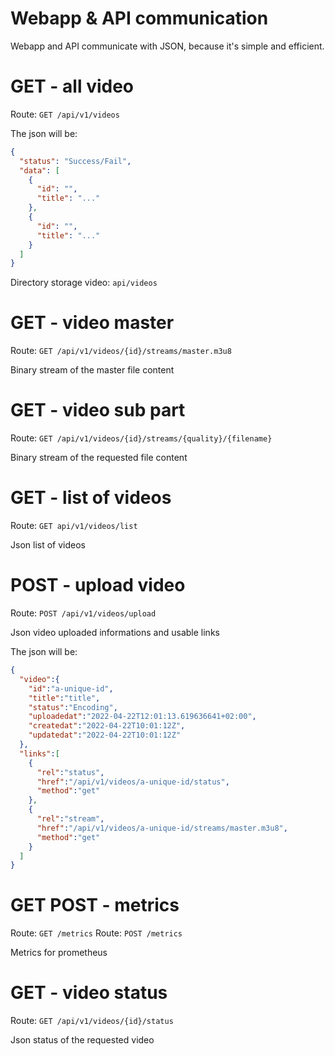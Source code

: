 # Webapp & API communication

Webapp and API communicate with JSON, because it's simple and efficient.

# GET - all video

Route: `GET /api/v1/videos`

The json will be:

```json
{
  "status": "Success/Fail",
  "data": [
    {
      "id": "",
      "title": "..."
    },
    {
      "id": "",
      "title": "..."
    }
  ]
}
```

Directory storage video: `api/videos`

# GET - video master

Route: `GET /api/v1/videos/{id}/streams/master.m3u8`

Binary stream of the master file content

# GET - video sub part

Route: `GET /api/v1/videos/{id}/streams/{quality}/{filename}`

Binary stream of the requested file content

# GET - list of videos

Route: `GET api/v1/videos/list`

Json list of videos

# POST - upload video

Route: `POST /api/v1/videos/upload`

Json video uploaded informations and usable links

The json will be:

```json
{
  "video":{
    "id":"a-unique-id",
    "title":"title",
    "status":"Encoding",
    "uploadedat":"2022-04-22T12:01:13.619636641+02:00",
    "createdat":"2022-04-22T10:01:12Z",
    "updatedat":"2022-04-22T10:01:12Z"
  },
  "links":[
    {
      "rel":"status",
      "href":"/api/v1/videos/a-unique-id/status",
      "method":"get"
    },
    {
      "rel":"stream",
      "href":"/api/v1/videos/a-unique-id/streams/master.m3u8",
      "method":"get"
    }
  ]
}
```
# GET POST - metrics

Route: `GET /metrics`
Route: `POST /metrics`

Metrics for prometheus

# GET - video status

Route: `GET /api/v1/videos/{id}/status`

Json status of the requested video

